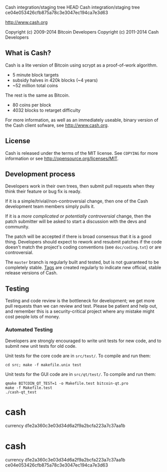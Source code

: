 Cash integration/staging tree
HEAD
Cash integration/staging tree
ce04e053426cfb875a78c3e3047ec194ca7e3d63

http://www.cash.org

Copyright (c) 2009-2014 Bitcoin Developers
Copyright (c) 2011-2014 Cash Developers

What is Cash?
----------------

Cash is a lite version of Bitcoin using scrypt as a proof-of-work algorithm.
 - 5 minute block targets
 - subsidy halves in 420k blocks (~4 years)
 - ~52 million total coins

The rest is the same as Bitcoin.
 - 80 coins per block
 - 4032 blocks to retarget difficulty

For more information, as well as an immediately useable, binary version of
the Cash client sofware, see http://www.cash.org.

License
-------

Cash is released under the terms of the MIT license. See `COPYING` for more
information or see http://opensource.org/licenses/MIT.

Development process
-------------------

Developers work in their own trees, then submit pull requests when they think
their feature or bug fix is ready.

If it is a simple/trivial/non-controversial change, then one of the Cash
development team members simply pulls it.

If it is a *more complicated or potentially controversial* change, then the patch
submitter will be asked to start a discussion with the devs and community.

The patch will be accepted if there is broad consensus that it is a good thing.
Developers should expect to rework and resubmit patches if the code doesn't
match the project's coding conventions (see `doc/coding.txt`) or are
controversial.

The `master` branch is regularly built and tested, but is not guaranteed to be
completely stable. [Tags](https://github.com/cash-project/cash/tags) are created
regularly to indicate new official, stable release versions of Cash.

Testing
-------

Testing and code review is the bottleneck for development; we get more pull
requests than we can review and test. Please be patient and help out, and
remember this is a security-critical project where any mistake might cost people
lots of money.

### Automated Testing

Developers are strongly encouraged to write unit tests for new code, and to
submit new unit tests for old code.

Unit tests for the core code are in `src/test/`. To compile and run them:

    cd src; make -f makefile.unix test

Unit tests for the GUI code are in `src/qt/test/`. To compile and run them:

    qmake BITCOIN_QT_TEST=1 -o Makefile.test bitcoin-qt.pro
    make -f Makefile.test
    ./cash-qt_test

# cash
currency
d1e2a360c3e03d34d6a2f9a2bcfa223a7c37aa1b

# cash
currency
 d1e2a360c3e03d34d6a2f9a2bcfa223a7c37aa1b
 ce04e053426cfb875a78c3e3047ec194ca7e3d63
